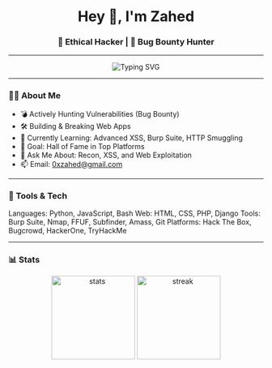 <h1 align="center">Hey 👋, I'm Zahed</h1>
<h3 align="center">🚀 Ethical Hacker | 🎯 Bug Bounty Hunter </h3>

---

<p align="center">
  <img src="https://readme-typing-svg.herokuapp.com?font=Fira+Code&size=22&pause=1000&center=true&vCenter=true&width=435&lines=Hacking+the+planet+...;Breaking+things+to+secure+them;Learning+%F0%9F%92%AA+One+exploit+at+a+time!" alt="Typing SVG" />
</p>

---

### 🕵️‍♂️ About Me

- 💣 Actively Hunting Vulnerabilities (Bug Bounty)  
- 🛠️ Building & Breaking Web Apps  
- 🧠 Currently Learning: Advanced XSS, Burp Suite, HTTP Smuggling  
- 🎯 Goal: Hall of Fame in Top Platforms  
- 💬 Ask Me About: Recon, XSS, and Web Exploitation  
- 📫 Email: 0xzahed@gmail.com  

---

### 🧰 Tools & Tech


Languages:    Python, JavaScript, Bash
Web:          HTML, CSS, PHP, Django
Tools:        Burp Suite, Nmap, FFUF, Subfinder, Amass, Git
Platforms:    Hack The Box, Bugcrowd, HackerOne, TryHackMe


---

### 📊 Stats

<p align="center">
  <img src="https://github-readme-stats.vercel.app/api?username=0xzahed&show_icons=true&theme=radical" alt="stats" height="165" />
  <img src="https://github-readme-streak-stats.herokuapp.com/?user=0xzahed&theme=radical" alt="streak" height="165" />
</p>

